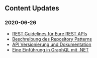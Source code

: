 ## Content Updates

### 2020-06-26

- [REST Guidelines für Eure REST APIs](https://github.com/florianwachs/AspNetWebservicesCourse/blob/main/00_cheatsheets/guidelines/rest-guidelines/rest-guidelines.md)
- [Beschreibung des Repository Patterns](https://github.com/florianwachs/AspNetWebservicesCourse/blob/main/00_cheatsheets/patterns/repository/repository-pattern.md)
- [API Versionierung und Dokumentation](https://github.com/florianwachs/AspNetWebservicesCourse/tree/main/course/apiversioningswagger)
- [Eine Einführung in GraphQL mit .NET](https://github.com/florianwachs/AspNetWebservicesCourse/tree/main/course/graphql/lesson)
